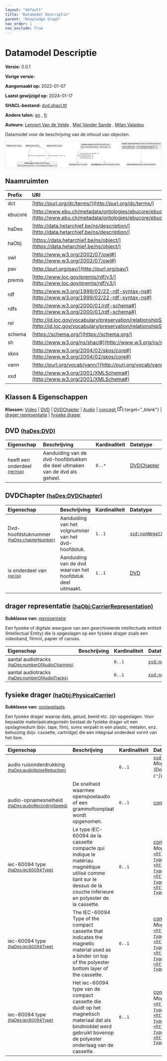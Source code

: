 ```yaml
---
layout: "default"
title: "Datamodel Descriptie"
parent: "Knowledge Graph"
nav_order: 1
nav_exclude: True
---
```

<svg xmlns="http://www.w3.org/2000/svg" style="display: none;"><symbol id="svg-external-link" width="24" height="24" viewBox="0 0 24 24" fill="none" stroke="currentColor" stroke-width="2" stroke-linecap="round" stroke-linejoin="round" class="feather feather-external-link"><title id="svg-external-link-title">(external link)</title><path d="M18 13v6a2 2 0 0 1-2 2H5a2 2 0 0 1-2-2V8a2 2 0 0 1 2-2h6"></path><polyline points="15 3 21 3 21 9"></polyline><line x1="10" y1="14" x2="21" y2="3"></line> </symbol></svg>

Datamodel Descriptie
====================

**Versie:** 0.0.1

**Vorige versie:** 

**Aangemaakt op:** 2022-01-07

**Laatst gewijzigd op:** 2024-01-17

**SHACL-bestand:** [dvd.shacl.ttl](dvd.shacl.ttl)

**Andere talen:**
[en](../en)
, [fr](../fr)

**Auteurs:**
[Lennert Van de Velde](mailto:lennert.vandevelde@meemoo.be)
, [Miel Vander Sande](mailto:miel.vandersande@meemoo.be)
, [Milan Valadou](mailto:milan.valadou@meemoo.be)


Datamodel voor de beschrijving van de inhoud van objecten.

<div class="wrap">
  <div class="zoom">
  <svg xmlns="http://www.w3.org/2000/svg" xmlns:xlink="http://www.w3.org/1999/xlink" contentStyleType="text/css" preserveAspectRatio="none" version="1.1" viewBox="0 0 1522 253" zoomAndPan="magnify"><defs/><g><a href="#haDes%3AVideo" target="_top" title="#haDes%3AVideo" xlink:actuate="onRequest" xlink:href="#haDes%3AVideo" xlink:show="new" xlink:title="#haDes%3AVideo" xlink:type="simple"><g id="elem_haDes_Video"><rect codeLine="15" fill="#F1F1F1" height="26.2969" id="haDes_Video" rx="3.5" ry="3.5" style="stroke:#181818;stroke-width:0.5;" width="154" x="7" y="27.5"/><text fill="#000000" font-family="sans-serif" font-size="14" font-weight="bold" lengthAdjust="spacing" textLength="45" x="10" y="45.4951">Video</text><text fill="#000000" font-family="sans-serif" font-size="14" lengthAdjust="spacing" textLength="4" x="55" y="45.4951"> </text><text fill="#000000" font-family="sans-serif" font-size="14" lengthAdjust="spacing" textLength="99" x="59" y="45.4951">(haDes:Video)</text></g></a><a href="#haDes%3ADVD" target="_top" title="#haDes%3ADVD" xlink:actuate="onRequest" xlink:href="#haDes%3ADVD" xlink:show="new" xlink:title="#haDes%3ADVD" xlink:type="simple"><g id="elem_haDes_DVD"><rect codeLine="16" fill="#F1F1F1" height="26.2969" id="haDes_DVD" rx="3.5" ry="3.5" style="stroke:#181818;stroke-width:0.5;" width="134" x="196" y="27.5"/><text fill="#000000" font-family="sans-serif" font-size="14" font-weight="bold" lengthAdjust="spacing" textLength="33" x="199" y="45.4951">DVD</text><text fill="#000000" font-family="sans-serif" font-size="14" lengthAdjust="spacing" textLength="4" x="232" y="45.4951"> </text><text fill="#000000" font-family="sans-serif" font-size="14" lengthAdjust="spacing" textLength="91" x="236" y="45.4951">(haDes:DVD)</text></g></a><a href="#haDes%3ADVDChapter" target="_top" title="#haDes%3ADVDChapter" xlink:actuate="onRequest" xlink:href="#haDes%3ADVDChapter" xlink:show="new" xlink:title="#haDes%3ADVDChapter" xlink:type="simple"><g id="elem_haDes_DVDChapter"><rect codeLine="17" fill="#F1F1F1" height="50.5938" id="haDes_DVDChapter" rx="3.5" ry="3.5" style="stroke:#181818;stroke-width:0.5;" width="390" x="114" y="196"/><text fill="#000000" font-family="sans-serif" font-size="14" font-weight="bold" lengthAdjust="spacing" textLength="96" x="186" y="213.9951">DVDChapter</text><text fill="#000000" font-family="sans-serif" font-size="14" lengthAdjust="spacing" textLength="4" x="282" y="213.9951"> </text><text fill="#000000" font-family="sans-serif" font-size="14" lengthAdjust="spacing" textLength="146" x="286" y="213.9951">(haDes:DVDChapter)</text><line style="stroke:#181818;stroke-width:0.5;" x1="115" x2="503" y1="222.2969" y2="222.2969"/><text fill="#000000" font-family="sans-serif" font-size="14" lengthAdjust="spacing" textLength="160" x="120" y="239.292">Dvd-hoofdstuknummer</text><text fill="#000000" font-family="sans-serif" font-size="14" lengthAdjust="spacing" textLength="4" x="280" y="239.292"> </text><text fill="#000000" font-family="sans-serif" font-size="14" lengthAdjust="spacing" textLength="5" x="284" y="239.292">:</text><text fill="#000000" font-family="sans-serif" font-size="14" lengthAdjust="spacing" textLength="4" x="289" y="239.292"> </text><text fill="#000000" font-family="sans-serif" font-size="14" font-style="italic" lengthAdjust="spacing" textLength="165" x="293" y="239.292">xsd:nonNegativeInteger</text><text fill="#000000" font-family="sans-serif" font-size="14" lengthAdjust="spacing" textLength="4" x="458" y="239.292"> </text><text fill="#000000" font-family="sans-serif" font-size="14" lengthAdjust="spacing" textLength="36" x="462" y="239.292">[1..1]</text></g></a><a href="#haDes%3AAudio" target="_top" title="#haDes%3AAudio" xlink:actuate="onRequest" xlink:href="#haDes%3AAudio" xlink:show="new" xlink:title="#haDes%3AAudio" xlink:type="simple"><g id="elem_haDes_Audio"><rect codeLine="18" fill="#F1F1F1" height="26.2969" id="haDes_Audio" rx="3.5" ry="3.5" style="stroke:#181818;stroke-width:0.5;" width="154" x="400" y="27.5"/><text fill="#000000" font-family="sans-serif" font-size="14" font-weight="bold" lengthAdjust="spacing" textLength="45" x="403" y="45.4951">Audio</text><text fill="#000000" font-family="sans-serif" font-size="14" lengthAdjust="spacing" textLength="4" x="448" y="45.4951"> </text><text fill="#000000" font-family="sans-serif" font-size="14" lengthAdjust="spacing" textLength="99" x="452" y="45.4951">(haDes:Audio)</text></g></a><a href="../../terms/nl#skos%3AConcept" target="_top" title="../../terms/nl#skos%3AConcept" xlink:actuate="onRequest" xlink:href="../../terms/nl#skos%3AConcept" xlink:show="new" xlink:title="../../terms/nl#skos%3AConcept" xlink:type="simple"><g id="elem_skos_Concept"><rect codeLine="19" fill="#F1F1F1" height="26.2969" id="skos_Concept" rx="3.5" ry="3.5" style="stroke:#181818;stroke-width:0.5;" width="181" x="618.5" y="208.5"/><text fill="#000000" font-family="sans-serif" font-size="14" font-weight="bold" lengthAdjust="spacing" textLength="64" x="621.5" y="226.4951">concept</text><text fill="#000000" font-family="sans-serif" font-size="14" lengthAdjust="spacing" textLength="4" x="685.5" y="226.4951"> </text><text fill="#000000" font-family="sans-serif" font-size="14" lengthAdjust="spacing" textLength="107" x="689.5" y="226.4951">(skos:Concept)</text></g></a><a href="#haObj%3ACarrierRepresentation" target="_top" title="#haObj%3ACarrierRepresentation" xlink:actuate="onRequest" xlink:href="#haObj%3ACarrierRepresentation" xlink:show="new" xlink:title="#haObj%3ACarrierRepresentation" xlink:type="simple"><g id="elem_haObj_CarrierRepresentation"><rect codeLine="20" fill="#F1F1F1" height="66.8906" id="haObj_CarrierRepresentation" rx="3.5" ry="3.5" style="stroke:#181818;stroke-width:0.5;" width="383" x="1132.5" y="7"/><text fill="#000000" font-family="sans-serif" font-size="14" font-weight="bold" lengthAdjust="spacing" textLength="53" x="1135.5" y="24.9951">drager</text><text fill="#000000" font-family="sans-serif" font-size="14" font-weight="bold" lengthAdjust="spacing" textLength="5" x="1188.5" y="24.9951"> </text><text fill="#000000" font-family="sans-serif" font-size="14" font-weight="bold" lengthAdjust="spacing" textLength="108" x="1193.5" y="24.9951">representatie</text><text fill="#000000" font-family="sans-serif" font-size="14" lengthAdjust="spacing" textLength="4" x="1301.5" y="24.9951"> </text><text fill="#000000" font-family="sans-serif" font-size="14" lengthAdjust="spacing" textLength="207" x="1305.5" y="24.9951">(haObj:CarrierRepresentation)</text><line style="stroke:#181818;stroke-width:0.5;" x1="1133.5" x2="1514.5" y1="33.2969" y2="33.2969"/><text fill="#000000" font-family="sans-serif" font-size="14" lengthAdjust="spacing" textLength="41" x="1138.5" y="50.292">aantal</text><text fill="#000000" font-family="sans-serif" font-size="14" lengthAdjust="spacing" textLength="4" x="1179.5" y="50.292"> </text><text fill="#000000" font-family="sans-serif" font-size="14" lengthAdjust="spacing" textLength="80" x="1183.5" y="50.292">audiotracks</text><text fill="#000000" font-family="sans-serif" font-size="14" lengthAdjust="spacing" textLength="4" x="1263.5" y="50.292"> </text><text fill="#000000" font-family="sans-serif" font-size="14" lengthAdjust="spacing" textLength="5" x="1267.5" y="50.292">:</text><text fill="#000000" font-family="sans-serif" font-size="14" lengthAdjust="spacing" textLength="4" x="1272.5" y="50.292"> </text><text fill="#000000" font-family="sans-serif" font-size="14" font-style="italic" lengthAdjust="spacing" textLength="165" x="1276.5" y="50.292">xsd:nonNegativeInteger</text><text fill="#000000" font-family="sans-serif" font-size="14" lengthAdjust="spacing" textLength="4" x="1441.5" y="50.292"> </text><text fill="#000000" font-family="sans-serif" font-size="14" lengthAdjust="spacing" textLength="36" x="1445.5" y="50.292">[0..1]</text><text fill="#000000" font-family="sans-serif" font-size="14" lengthAdjust="spacing" textLength="41" x="1138.5" y="66.5889">aantal</text><text fill="#000000" font-family="sans-serif" font-size="14" lengthAdjust="spacing" textLength="4" x="1179.5" y="66.5889"> </text><text fill="#000000" font-family="sans-serif" font-size="14" lengthAdjust="spacing" textLength="80" x="1183.5" y="66.5889">audiotracks</text><text fill="#000000" font-family="sans-serif" font-size="14" lengthAdjust="spacing" textLength="4" x="1263.5" y="66.5889"> </text><text fill="#000000" font-family="sans-serif" font-size="14" lengthAdjust="spacing" textLength="5" x="1267.5" y="66.5889">:</text><text fill="#000000" font-family="sans-serif" font-size="14" lengthAdjust="spacing" textLength="4" x="1272.5" y="66.5889"> </text><text fill="#000000" font-family="sans-serif" font-size="14" font-style="italic" lengthAdjust="spacing" textLength="165" x="1276.5" y="66.5889">xsd:nonNegativeInteger</text><text fill="#000000" font-family="sans-serif" font-size="14" lengthAdjust="spacing" textLength="4" x="1441.5" y="66.5889"> </text><text fill="#000000" font-family="sans-serif" font-size="14" lengthAdjust="spacing" textLength="36" x="1445.5" y="66.5889">[0..1]</text></g></a><a href="#premis%3ARepresentation" target="_top" title="#premis%3ARepresentation" xlink:actuate="onRequest" xlink:href="#premis%3ARepresentation" xlink:show="new" xlink:title="#premis%3ARepresentation" xlink:type="simple"><g id="elem_premis_Representation"><rect codeLine="21" fill="#F1F1F1" height="26.2969" id="premis_Representation" rx="3.5" ry="3.5" style="stroke:#181818;stroke-width:0.5;" width="287" x="1180.5" y="208.5"/><text fill="#000000" font-family="sans-serif" font-size="14" font-weight="bold" lengthAdjust="spacing" textLength="108" x="1183.5" y="226.4951">representatie</text><text fill="#000000" font-family="sans-serif" font-size="14" lengthAdjust="spacing" textLength="4" x="1291.5" y="226.4951"> </text><text fill="#000000" font-family="sans-serif" font-size="14" lengthAdjust="spacing" textLength="169" x="1295.5" y="226.4951">(premis:Representation)</text></g></a><a href="#haObj%3APhysicalCarrier" target="_top" title="#haObj%3APhysicalCarrier" xlink:actuate="onRequest" xlink:href="#haObj%3APhysicalCarrier" xlink:show="new" xlink:title="#haObj%3APhysicalCarrier" xlink:type="simple"><g id="elem_haObj_PhysicalCarrier"><rect codeLine="22" fill="#F1F1F1" height="50.5938" id="haObj_PhysicalCarrier" rx="3.5" ry="3.5" style="stroke:#181818;stroke-width:0.5;" width="301" x="727.5" y="15"/><text fill="#000000" font-family="sans-serif" font-size="14" font-weight="bold" lengthAdjust="spacing" textLength="57" x="741" y="32.9951">fysieke</text><text fill="#000000" font-family="sans-serif" font-size="14" font-weight="bold" lengthAdjust="spacing" textLength="5" x="798" y="32.9951"> </text><text fill="#000000" font-family="sans-serif" font-size="14" font-weight="bold" lengthAdjust="spacing" textLength="53" x="803" y="32.9951">drager</text><text fill="#000000" font-family="sans-serif" font-size="14" lengthAdjust="spacing" textLength="4" x="856" y="32.9951"> </text><text fill="#000000" font-family="sans-serif" font-size="14" lengthAdjust="spacing" textLength="155" x="860" y="32.9951">(haObj:PhysicalCarrier)</text><line style="stroke:#181818;stroke-width:0.5;" x1="728.5" x2="1027.5" y1="41.2969" y2="41.2969"/><text fill="#000000" font-family="sans-serif" font-size="14" lengthAdjust="spacing" textLength="38" x="733.5" y="58.292">audio</text><text fill="#000000" font-family="sans-serif" font-size="14" lengthAdjust="spacing" textLength="4" x="771.5" y="58.292"> </text><text fill="#000000" font-family="sans-serif" font-size="14" lengthAdjust="spacing" textLength="126" x="775.5" y="58.292">ruisonderdrukking</text><text fill="#000000" font-family="sans-serif" font-size="14" lengthAdjust="spacing" textLength="4" x="901.5" y="58.292"> </text><text fill="#000000" font-family="sans-serif" font-size="14" lengthAdjust="spacing" textLength="5" x="905.5" y="58.292">:</text><text fill="#000000" font-family="sans-serif" font-size="14" lengthAdjust="spacing" textLength="4" x="910.5" y="58.292"> </text><text fill="#000000" font-family="sans-serif" font-size="14" font-style="italic" lengthAdjust="spacing" textLength="68" x="914.5" y="58.292">xsd:string</text><text fill="#000000" font-family="sans-serif" font-size="14" lengthAdjust="spacing" textLength="4" x="982.5" y="58.292"> </text><text fill="#000000" font-family="sans-serif" font-size="14" lengthAdjust="spacing" textLength="36" x="986.5" y="58.292">[0..1]</text></g></a><a href="#premis%3AStorageLocation" target="_top" title="#premis%3AStorageLocation" xlink:actuate="onRequest" xlink:href="#premis%3AStorageLocation" xlink:show="new" xlink:title="#premis%3AStorageLocation" xlink:type="simple"><g id="elem_premis_StorageLocation"><rect codeLine="23" fill="#F1F1F1" height="26.2969" id="premis_StorageLocation" rx="3.5" ry="3.5" style="stroke:#181818;stroke-width:0.5;" width="283" x="834.5" y="208.5"/><text fill="#000000" font-family="sans-serif" font-size="14" font-weight="bold" lengthAdjust="spacing" textLength="99" x="837.5" y="226.4951">opslagplaats</text><text fill="#000000" font-family="sans-serif" font-size="14" lengthAdjust="spacing" textLength="4" x="936.5" y="226.4951"> </text><text fill="#000000" font-family="sans-serif" font-size="14" lengthAdjust="spacing" textLength="174" x="940.5" y="226.4951">(premis:StorageLocation)</text></g></a><g id="link_haDes_DVD_haDes_DVDChapter"><path codeLine="28" d="M253.36,53.81 C236.53,76.92 205.44,127.9 226,166 C232.55,178.14 238.1621,184.6162 249.5921,192.4562 " fill="none" id="haDes_DVD-to-haDes_DVDChapter" style="stroke:#454645;stroke-width:1.0;"/><polygon fill="#454645" points="254.54,195.85,249.3807,187.4606,250.4167,193.0218,244.8556,194.0578,254.54,195.85" style="stroke:#454645;stroke-width:1.0;"/><polygon fill="#000000" points="230.8642,140.0646,234.0477,131.1027,228.172,130.943,230.8642,140.0646" style="stroke:#000000;stroke-width:1.0;"/><text fill="#000000" font-family="sans-serif" font-size="13" lengthAdjust="spacing" textLength="33" x="240" y="139.5669">heeft</text><text fill="#000000" font-family="sans-serif" font-size="13" lengthAdjust="spacing" textLength="4" x="273" y="139.5669"> </text><text fill="#000000" font-family="sans-serif" font-size="13" lengthAdjust="spacing" textLength="24" x="277" y="139.5669">een</text><text fill="#000000" font-family="sans-serif" font-size="13" lengthAdjust="spacing" textLength="4" x="301" y="139.5669"> </text><text fill="#000000" font-family="sans-serif" font-size="13" lengthAdjust="spacing" textLength="64" x="305" y="139.5669">onderdeel</text><text fill="#000000" font-family="sans-serif" font-size="13" lengthAdjust="spacing" textLength="4" x="369" y="139.5669"> </text><text fill="#000000" font-family="sans-serif" font-size="13" lengthAdjust="spacing" textLength="33" x="373" y="139.5669">[0..*]</text></g><g id="link_haDes_DVDChapter_haDes_DVD"><path codeLine="32" d="M379.55,195.88 C392.09,188.27 403.52,178.48 411,166 C425.17,142.37 426.23,126.96 411,104 C392.89,76.69 365.9842,62.9456 335.9442,54.2656 " fill="none" id="haDes_DVDChapter-to-haDes_DVD" style="stroke:#454645;stroke-width:1.0;"/><polygon fill="#454645" points="330.18,52.6,337.7159,58.9411,334.9835,53.988,339.9367,51.2555,330.18,52.6" style="stroke:#454645;stroke-width:1.0;"/><polygon fill="#000000" points="426.5286,130.2878,426.3816,139.7972,431.9992,138.0675,426.5286,130.2878" style="stroke:#000000;stroke-width:1.0;"/><text fill="#000000" font-family="sans-serif" font-size="13" lengthAdjust="spacing" textLength="10" x="437" y="139.5669">is</text><text fill="#000000" font-family="sans-serif" font-size="13" lengthAdjust="spacing" textLength="4" x="447" y="139.5669"> </text><text fill="#000000" font-family="sans-serif" font-size="13" lengthAdjust="spacing" textLength="64" x="451" y="139.5669">onderdeel</text><text fill="#000000" font-family="sans-serif" font-size="13" lengthAdjust="spacing" textLength="4" x="515" y="139.5669"> </text><text fill="#000000" font-family="sans-serif" font-size="13" lengthAdjust="spacing" textLength="23" x="519" y="139.5669">van</text><text fill="#000000" font-family="sans-serif" font-size="13" lengthAdjust="spacing" textLength="4" x="542" y="139.5669"> </text><text fill="#000000" font-family="sans-serif" font-size="13" lengthAdjust="spacing" textLength="34" x="546" y="139.5669">[1..1]</text></g><g id="link_haObj_CarrierRepresentation_premis_Representation"><path codeLine="39" d="M1324,74.33 C1324,114.7 1324,163.21 1324,190.37 " fill="none" id="haObj_CarrierRepresentation-to-premis_Representation" style="stroke:#0000FF;stroke-width:1.0;stroke-dasharray:1.0,3.0;"/><polygon fill="none" points="1324,208.37,1330,190.37,1318,190.37,1324,208.37" style="stroke:#0000FF;stroke-width:1.0;"/></g><g id="link_haObj_PhysicalCarrier_premis_StorageLocation"><path codeLine="45" d="M893.57,66.2 C900.61,77.6 908.92,91.37 916,104 C937.03,141.51 951.797,170.9626 962.227,192.2726 " fill="none" id="haObj_PhysicalCarrier-to-premis_StorageLocation" style="stroke:#0000FF;stroke-width:1.0;stroke-dasharray:1.0,3.0;"/><polygon fill="none" points="970.14,208.44,967.6161,189.6349,956.8379,194.9103,970.14,208.44" style="stroke:#0000FF;stroke-width:1.0;"/></g><g id="link_haObj_PhysicalCarrier_skos_Concept"><path codeLine="48" d="M755.56,66.09 C737.23,75.07 720.62,87.31 709,104 C686.81,135.87 696.1528,179.73 703.0928,202.53 " fill="none" id="haObj_PhysicalCarrier-to-skos_Concept" style="stroke:#454645;stroke-width:1.0;"/><polygon fill="#454645" points="704.84,208.27,706.0459,198.4952,703.384,203.4867,698.3926,200.8248,704.84,208.27" style="stroke:#454645;stroke-width:1.0;"/><polygon fill="#000000" points="712.2054,139.9325,718.195,132.5449,712.7088,130.4352,712.2054,139.9325" style="stroke:#000000;stroke-width:1.0;"/><text fill="#000000" font-family="sans-serif" font-size="13" lengthAdjust="spacing" textLength="146" x="723" y="117.0669">audio-opnamesnelheid</text><text fill="#000000" font-family="sans-serif" font-size="13" lengthAdjust="spacing" textLength="4" x="869" y="117.0669"> </text><text fill="#000000" font-family="sans-serif" font-size="13" lengthAdjust="spacing" textLength="34" x="873" y="117.0669">[0..1]</text><text fill="#000000" font-family="sans-serif" font-size="13" lengthAdjust="spacing" textLength="63" x="723" y="132.1997">iec-60094</text><text fill="#000000" font-family="sans-serif" font-size="13" lengthAdjust="spacing" textLength="4" x="786" y="132.1997"> </text><text fill="#000000" font-family="sans-serif" font-size="13" lengthAdjust="spacing" textLength="28" x="790" y="132.1997">type</text><text fill="#000000" font-family="sans-serif" font-size="13" lengthAdjust="spacing" textLength="4" x="818" y="132.1997"> </text><text fill="#000000" font-family="sans-serif" font-size="13" lengthAdjust="spacing" textLength="34" x="822" y="132.1997">[0..1]</text><text fill="#000000" font-family="sans-serif" font-size="13" lengthAdjust="spacing" textLength="63" x="723" y="147.3325">iec-60094</text><text fill="#000000" font-family="sans-serif" font-size="13" lengthAdjust="spacing" textLength="4" x="786" y="147.3325"> </text><text fill="#000000" font-family="sans-serif" font-size="13" lengthAdjust="spacing" textLength="28" x="790" y="147.3325">type</text><text fill="#000000" font-family="sans-serif" font-size="13" lengthAdjust="spacing" textLength="4" x="818" y="147.3325"> </text><text fill="#000000" font-family="sans-serif" font-size="13" lengthAdjust="spacing" textLength="34" x="822" y="147.3325">[0..1]</text><text fill="#000000" font-family="sans-serif" font-size="13" lengthAdjust="spacing" textLength="63" x="723" y="162.4653">iec-60094</text><text fill="#000000" font-family="sans-serif" font-size="13" lengthAdjust="spacing" textLength="4" x="786" y="162.4653"> </text><text fill="#000000" font-family="sans-serif" font-size="13" lengthAdjust="spacing" textLength="28" x="790" y="162.4653">type</text><text fill="#000000" font-family="sans-serif" font-size="13" lengthAdjust="spacing" textLength="4" x="818" y="162.4653"> </text><text fill="#000000" font-family="sans-serif" font-size="13" lengthAdjust="spacing" textLength="34" x="822" y="162.4653">[0..1]</text></g></g></svg>
  </div>
</div>

## Naamruimten

| Prefix | URI      |
| :----- | :------- |
| dct     | [http://purl.org/dc/terms/](http://purl.org/dc/terms/) |
| ebucore     | [http://www.ebu.ch/metadata/ontologies/ebucore/ebucore#](http://www.ebu.ch/metadata/ontologies/ebucore/ebucore#) |
| haDes     | [http://data.hetarchief.be/ns/description/](http://data.hetarchief.be/ns/description/) |
| haObj     | [https://data.hetarchief.be/ns/object/](https://data.hetarchief.be/ns/object/) |
| owl     | [http://www.w3.org/2002/07/owl#](http://www.w3.org/2002/07/owl#) |
| pav     | [http://purl.org/pav/](http://purl.org/pav/) |
| premis     | [http://www.loc.gov/premis/rdf/v3/](http://www.loc.gov/premis/rdf/v3/) |
| rdf     | [http://www.w3.org/1999/02/22-rdf-syntax-ns#](http://www.w3.org/1999/02/22-rdf-syntax-ns#) |
| rdfs     | [http://www.w3.org/2000/01/rdf-schema#](http://www.w3.org/2000/01/rdf-schema#) |
| rel     | [http://id.loc.gov/vocabulary/preservation/relationshipSubType/](http://id.loc.gov/vocabulary/preservation/relationshipSubType/) |
| schema     | [https://schema.org/](https://schema.org/) |
| sh     | [http://www.w3.org/ns/shacl#](http://www.w3.org/ns/shacl#) |
| skos     | [http://www.w3.org/2004/02/skos/core#](http://www.w3.org/2004/02/skos/core#) |
| vann     | [http://purl.org/vocab/vann/](http://purl.org/vocab/vann/) |
| xsd     | [http://www.w3.org/2001/XMLSchema#](http://www.w3.org/2001/XMLSchema#) |

## Klassen & Eigenschappen

**Klassen:** 
 [Video](#haDes%3AVideo) |  [DVD](#haDes%3ADVD) |  [DVDChapter](#haDes%3ADVDChapter) |  [Audio](#haDes%3AAudio) |  [concept <svg class="svg-external-link" viewBox="0 0 24 24" aria-labelledby="svg-external-link-title"><use xlink:href="#svg-external-link"></use></svg>](../../terms/nl#skos%3AConcept){:target="_blank"} |  [drager representatie](#haObj%3ACarrierRepresentation) |  [fysieke drager](#haObj%3APhysicalCarrier)
## <a id="haDes%3ADVD"></a>DVD <small>[(haDes:DVD)](http://data.hetarchief.be/ns/description/DVD)</small>




| Eigenschap | Beschrijving | Kardinaliteit | Datatype |
| :------ | :---------- | :---------- | :------- |
| <a id='rel%3Ahsp'></a>heeft een onderdeel <br> <small>[(rel:hsp)](http://id.loc.gov/vocabulary/preservation/relationshipSubType/hsp)</small> | Aanduiding van de dvd-hoofdstukken die deel uitmaken van de dvd als geheel. | `0..*` | [DVDChapter](#haDes%3ADVDChapter)  |

## <a id="haDes%3ADVDChapter"></a>DVDChapter <small>[(haDes:DVDChapter)](http://data.hetarchief.be/ns/description/DVDChapter)</small>




| Eigenschap | Beschrijving | Kardinaliteit | Datatype |
| :------ | :---------- | :---------- | :------- |
| <a id='haDes%3AchapterNumber'></a>Dvd-hoofdstuknummer <br> <small>[(haDes:chapterNumber)](http://data.hetarchief.be/ns/description/chapterNumber)</small> | Aanduiding van het volgnummer van het dvd-hoofdstuk. | `1..1` | [`xsd:nonNegativeInteger`](http://www.w3.org/2001/XMLSchema#nonNegativeInteger)  |
| <a id='rel%3Aisi'></a>is onderdeel van <br> <small>[(rel:isi)](http://id.loc.gov/vocabulary/preservation/relationshipSubType/isi)</small> | Aanduiding van de dvd waarvan het hoofdstuk deel uitmaakt. | `1..1` | [DVD](#haDes%3ADVD)  |

## <a id="haObj%3ACarrierRepresentation"></a>drager representatie <small>[(haObj:CarrierRepresentation)](https://data.hetarchief.be/ns/object/CarrierRepresentation)</small>


**Subklasse van:** 
[representatie](#premis%3ARepresentation)

Een fysieke of digitale weergave van een gearchiveerde intellectuele entiteit (Intellectual Entity) die is opgeslagen op een fysieke drager zoals een videoband, filmrol, papier of canvas.

| Eigenschap | Beschrijving | Kardinaliteit | Datatype |
| :------ | :---------- | :---------- | :------- |
| <a id='haDes%3AnumberOfAudioChannels'></a>aantal audiotracks <br> <small>[(haDes:numberOfAudioChannels)](http://data.hetarchief.be/ns/description/numberOfAudioChannels)</small> |  | `0..1` | [`xsd:nonNegativeInteger`](http://www.w3.org/2001/XMLSchema#nonNegativeInteger)  |
| <a id='haDes%3AnumberOfAudioTracks'></a>aantal audiotracks <br> <small>[(haDes:numberOfAudioTracks)](http://data.hetarchief.be/ns/description/numberOfAudioTracks)</small> |  | `0..1` | [`xsd:nonNegativeInteger`](http://www.w3.org/2001/XMLSchema#nonNegativeInteger)  |



## <a id="haObj%3APhysicalCarrier"></a>fysieke drager <small>[(haObj:PhysicalCarrier)](https://data.hetarchief.be/ns/object/PhysicalCarrier)</small>


**Subklasse van:** 
[opslagplaats](#premis%3AStorageLocation)

Een fysieke drager waarop data, geluid, beeld etc. zijn opgeslagen. Voor bepaalde materiaalcategorieën bestaat de fysieke drager uit een opslagmedium (bijv. tape, film), soms verpakt in een plastic, metalen, enz. behuizing (bijv. cassette, cartridge) die een integraal onderdeel vormt van het item.

| Eigenschap | Beschrijving | Kardinaliteit | Datatype |
| :------ | :---------- | :---------- | :------- |
| <a id='haDes%3AaudioNoiseReduction'></a>audio ruisonderdrukking <br> <small>[(haDes:audioNoiseReduction)](http://data.hetarchief.be/ns/description/audioNoiseReduction)</small> |  | `0..1` | [`xsd:string`](http://www.w3.org/2001/XMLSchema#string) <br>_Mogelijke waarden: [`"DBX"`](DBX), [`"Dolby A"`](Dolby A), [`"Dolby B"`](Dolby B), [`"Dolby C"`](Dolby C), [`"Dolby D"`](Dolby D)_ |
| <a id='haDes%3AaudioRecordingSpeed'></a>audio-opnamesnelheid <br> <small>[(haDes:audioRecordingSpeed)](http://data.hetarchief.be/ns/description/audioRecordingSpeed)</small> | De snelheid waarmee openspoelaudio of een grammofoonplaat wordt opgenomen. | `0..1` | [concept <svg class="svg-external-link" viewBox="0 0 24 24" aria-labelledby="svg-external-link-title"><use xlink:href="#svg-external-link"></use></svg>](../../terms/nl#skos%3AConcept){:target="_blank"}  |
| <a id='haDes%3Aiec60094Type'></a>iec-60094 type <br> <small>[(haDes:iec60094Type)](http://data.hetarchief.be/ns/description/iec60094Type)</small> | Le type IEC-60094 de la cassette compacte qui indique le matériau magnétique utilisé comme liant sur le dessus de la couche inférieure en polyester de la cassette. | `0..1` | [concept <svg class="svg-external-link" viewBox="0 0 24 24" aria-labelledby="svg-external-link-title"><use xlink:href="#svg-external-link"></use></svg>](../../terms/nl#skos%3AConcept){:target="_blank"} <br>_Mogelijke waarden: [`<https://data.hetarchief.be/id/iec60094-type/I>`](https://data.hetarchief.be/id/iec60094-type/I), [`<https://data.hetarchief.be/id/iec60094-type/II>`](https://data.hetarchief.be/id/iec60094-type/II), [`<https://data.hetarchief.be/id/iec60094-type/III>`](https://data.hetarchief.be/id/iec60094-type/III), [`<https://data.hetarchief.be/id/iec60094-type/IV>`](https://data.hetarchief.be/id/iec60094-type/IV)_ |
| <a id='haDes%3Aiec60094Type'></a>iec-60094 type <br> <small>[(haDes:iec60094Type)](http://data.hetarchief.be/ns/description/iec60094Type)</small> | The IEC-60094 Type of the compact cassette that indicates the magnetic material used as a binder on top of the polyester bottom layer of the cassette. | `0..1` | [concept <svg class="svg-external-link" viewBox="0 0 24 24" aria-labelledby="svg-external-link-title"><use xlink:href="#svg-external-link"></use></svg>](../../terms/nl#skos%3AConcept){:target="_blank"} <br>_Mogelijke waarden: [`<https://data.hetarchief.be/id/iec60094-type/I>`](https://data.hetarchief.be/id/iec60094-type/I), [`<https://data.hetarchief.be/id/iec60094-type/II>`](https://data.hetarchief.be/id/iec60094-type/II), [`<https://data.hetarchief.be/id/iec60094-type/III>`](https://data.hetarchief.be/id/iec60094-type/III), [`<https://data.hetarchief.be/id/iec60094-type/IV>`](https://data.hetarchief.be/id/iec60094-type/IV)_ |
| <a id='haDes%3Aiec60094Type'></a>iec-60094 type <br> <small>[(haDes:iec60094Type)](http://data.hetarchief.be/ns/description/iec60094Type)</small> | Het iec-60094 type van de compact cassette die duidt op het magnetisch materiaal dat als bindmiddel werd gebruikt bovenop de polyester onderlaag van de cassette. | `0..1` | [concept <svg class="svg-external-link" viewBox="0 0 24 24" aria-labelledby="svg-external-link-title"><use xlink:href="#svg-external-link"></use></svg>](../../terms/nl#skos%3AConcept){:target="_blank"} <br>_Mogelijke waarden: [`<https://data.hetarchief.be/id/iec60094-type/I>`](https://data.hetarchief.be/id/iec60094-type/I), [`<https://data.hetarchief.be/id/iec60094-type/II>`](https://data.hetarchief.be/id/iec60094-type/II), [`<https://data.hetarchief.be/id/iec60094-type/III>`](https://data.hetarchief.be/id/iec60094-type/III), [`<https://data.hetarchief.be/id/iec60094-type/IV>`](https://data.hetarchief.be/id/iec60094-type/IV)_ |



[^1]: Unieke taallabels vereist
<style>
.zoom > svg {
    width: 100%;
    height: auto;
    background-color: #fff;
}

.zoom > svg text{
   -webkit-user-select: none;
   -moz-user-select: none;
   -ms-user-select: none;
   user-select: none;
}

.wrap {
  overflow: hidden;
  border: 1px solid #E6E6E6;
}

.zoom {
  position: relative;
}

.zoom:hover {
  transform: scale(2.0); cursor: grab;
}
.svg-external-link {
  width: 16px;
  height: 16px;
}
</style>
<script>
var svg = document.querySelector('svg[zoomAndPan="magnify"]');
var zoomDiv = document.querySelector('.zoom');
zoomDiv.addEventListener('mouseleave', onMouseOutZoomDiv);
if (window.PointerEvent) {
  svg.addEventListener('pointerdown', onPointerDown);
  svg.addEventListener('pointerup', onPointerUp);
  svg.addEventListener('pointerleave', onPointerUp); 
  svg.addEventListener('pointermove', onPointerMove); 
} else {

  svg.addEventListener('mousedown', onPointerDown); 
  svg.addEventListener('mouseup', onPointerUp); 
  svg.addEventListener('mouseleave', onPointerUp); 
  svg.addEventListener('mousemove', onPointerMove); 

  svg.addEventListener('touchstart', onPointerDown);
  svg.addEventListener('touchend', onPointerUp);
  svg.addEventListener('touchmove', onPointerMove); 
}

function getPointFromEvent (event) {
  var point = {x:0, y:0};
  if (event.targetTouches) {
    point.x = event.targetTouches[0].clientX;
    point.y = event.targetTouches[0].clientY;
  } else {
    point.x = event.clientX;
    point.y = event.clientY;
  }
  
  return point;
}

var isPointerDown = false;

var pointerOrigin = {
  x: 0,
  y: 0
};

function onPointerDown(event) {
  isPointerDown = true; 
  
  var pointerPosition = getPointFromEvent(event);
  pointerOrigin.x = pointerPosition.x;
  pointerOrigin.y = pointerPosition.y;
}

var originalViewBoxString = svg.getAttribute('viewBox');
var originalViewBoxList= svg.viewBox.baseVal;

var originalViewBox = {
    x: originalViewBoxList.x,
    y: originalViewBoxList.y,
    width: originalViewBoxList.width,
    height: originalViewBoxList.height
};

var viewBox = structuredClone(originalViewBox);
console.log(viewBox);
var newViewBox = {
  x: 0,
  y: 0
};

var ratio = viewBox.width / svg.getBoundingClientRect().width;
window.addEventListener('resize', function() {
  ratio = viewBox.width / svg.getBoundingClientRect().width;
});

function onPointerMove (event) {
  if (!isPointerDown) {
    return;
  }
  event.preventDefault();

  var pointerPosition = getPointFromEvent(event);

  newViewBox.x = viewBox.x - ((pointerPosition.x - pointerOrigin.x) * ratio);
  newViewBox.y = viewBox.y - ((pointerPosition.y - pointerOrigin.y) * ratio);

  var viewBoxString = `${newViewBox.x} ${newViewBox.y} ${viewBox.width} ${viewBox.height}`;
  svg.setAttribute('viewBox', viewBoxString);
}

function onPointerUp() {
  isPointerDown = false;

  viewBox.x = newViewBox.x;
  viewBox.y = newViewBox.y;
}
function onMouseOutZoomDiv(event) {

  var viewBoxString = structuredClone(originalViewBoxString);
  viewBox.x = 0;
  viewBox.y = 0;
  svg.setAttribute('viewBox', originalViewBoxString);
}

</script>
